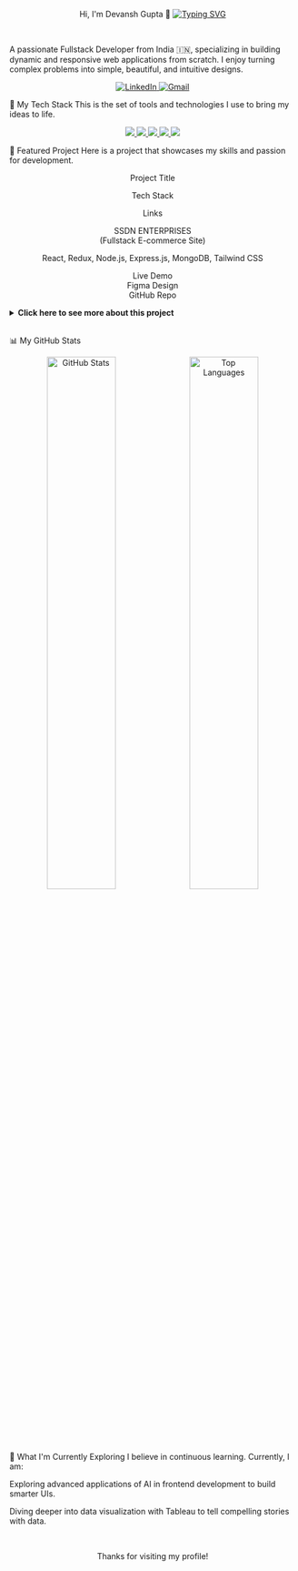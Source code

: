 <div align="center">

Hi, I'm Devansh Gupta 👋
<a href="https://git.io/typing-svg"><img src="https://www.google.com/search?q=https://readme-typing-svg.demolab.com%3Ffont%3DInter%26size%3D24%26pause%3D1000%26color%3D16a34a%26width%3D435%26lines%3DFullstack%2BDeveloper%3BMERN%2BStack%2BEnthusiast%3BReact%2BSpecialist" alt="Typing SVG" /></a>

</div>

<br>

A passionate Fullstack Developer from India 🇮🇳, specializing in building dynamic and responsive web applications from scratch. I enjoy turning complex problems into simple, beautiful, and intuitive designs.

<div align="center">
<a href="https://linkedin.com/in/devanshhub/" target="_blank">
<img src="https://www.google.com/search?q=https://img.shields.io/badge/LinkedIn-0A66C2%3Fstyle%3Dfor-the-badge%26logo%3Dlinkedin%26logoColor%3Dwhite" alt="LinkedIn"/>
</a>
<a href="mailto:devanshhub@gmail.com">
<img src="https://img.shields.io/badge/Gmail-D14836?style=for-the-badge&logo=gmail&logoColor=white" alt="Gmail"/>
</a>
</div>

🚀 My Tech Stack
This is the set of tools and technologies I use to bring my ideas to life.

<p align="center">
<!-- Frontend -->
<a href="https://skillicons.dev" target="_blank">
<img src="https://www.google.com/search?q=https://skillicons.dev/icons%3Fi%3Dreact,redux,tailwind,html,css,js" />
</a>
<!-- Backend -->
<a href="https://skillicons.dev" target="_blank">
<img src="https://www.google.com/search?q=https://skillicons.dev/icons%3Fi%3Dnodejs,express" />
</a>
<!-- Database -->
<a href="https://skillicons.dev" target="_blank">
<img src="https://www.google.com/search?q=https://skillicons.dev/icons%3Fi%3Dmongodb" />
</a>
<!-- Languages -->
<a href="https://skillicons.dev" target="_blank">
<img src="https://www.google.com/search?q=https://skillicons.dev/icons%3Fi%3Dpy,cpp" />
</a>
<!-- Tools & Other -->
<a href="https://skillicons.dev" target="_blank">
<img src="https://www.google.com/search?q=https://skillicons.dev/icons%3Fi%3Dfigma,git,github,postman,vscode,tableau" />
</a>
</p>

📌 Featured Project
Here is a project that showcases my skills and passion for development.

<div align="center">

Project Title

Tech Stack

Links

SSDN ENTERPRISES <br/> (Fullstack E-commerce Site)

React, Redux, Node.js, Express.js, MongoDB, Tailwind CSS

Live Demo <br/> Figma Design <br/> GitHub Repo

</div>

<details>
<summary><b>Click here to see more about this project</b></summary>
<br>
Led the end-to-end development of a full-stack e-commerce platform, from initial UI/UX design in Figma to final deployment. I built a secure Node.js/Express.js backend with RESTful APIs for user authentication (JWT), product management, and order processing. The frontend is a responsive and dynamic interface built with React and managed with Redux Toolkit for seamless state and shopping cart functionality.
</details>

<br>

📊 My GitHub Stats
<p align="center">
<!-- GitHub Stats Card -->
<img src="https://www.google.com/search?q=https://github-readme-stats.vercel.app/api%3Fusername%3Ddevanshhub%26show_icons%3Dtrue%26theme%3Dtokyonight%26hide_border%3Dtrue%26include_all_commits%3Dtrue%26count_private%3Dtrue" alt="GitHub Stats" width="49%"/>
<!-- Top Langs Card -->
<img src="https://www.google.com/search?q=https://github-readme-stats.vercel.app/api/top-langs/%3Fusername%3Ddevanshhub%26layout%3Dcompact%26theme%3Dtokyonight%26hide_border%3Dtrue%26include_all_commits%3Dtrue%26count_private%3Dtrue%26langs_count%3D8" alt="Top Languages" width="49%"/>
</p>

🌱 What I'm Currently Exploring
I believe in continuous learning. Currently, I am:

Exploring advanced applications of AI in frontend development to build smarter UIs.

Diving deeper into data visualization with Tableau to tell compelling stories with data.

<br>

<p align="center">
Thanks for visiting my profile!
</p>
